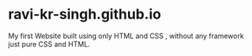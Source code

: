 # ravi-kr-singh.github.io
My first Website built using only HTML and CSS , without any framework just pure CSS and HTML.
